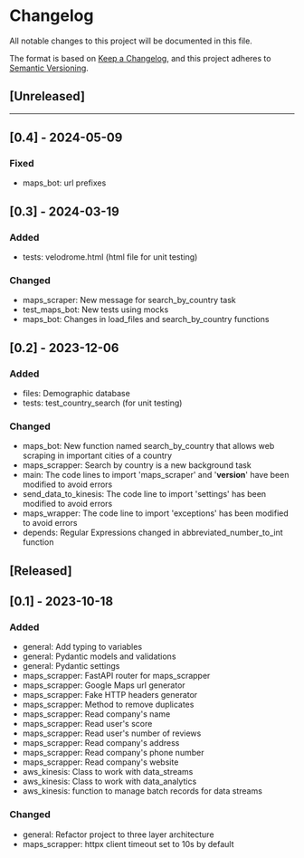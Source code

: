 # Changelog

All notable changes to this project will be documented in this file.

The format is based on [Keep a Changelog](https://keepachangelog.com/en/1.0.0/),
and this project adheres to [Semantic Versioning](https://semver.org/spec/v2.0.0.html).

## [Unreleased]
---

## [0.4] - 2024-05-09

### Fixed
- maps_bot: url prefixes

## [0.3] - 2024-03-19
### Added
- tests: velodrome.html (html file for unit testing)
### Changed
- maps_scraper: New message for search_by_country task
- test_maps_bot: New tests using mocks
- maps_bot: Changes in load_files and search_by_country functions
## [0.2] - 2023-12-06

### Added

- files: Demographic database
- tests: test_country_search (for unit testing)

### Changed

- maps_bot: New function named search_by_country that allows web scraping in important cities of a country
- maps_scrapper: Search by country is a new background task
- main: The code lines to import 'maps_scraper' and '__version__' have been modified to avoid errors
- send_data_to_kinesis: The code line to import 'settings' has been modified to avoid errors
- maps_wrapper: The code line to import 'exceptions' has been modified to avoid errors
- depends: Regular Expressions changed in abbreviated_number_to_int function

## [Released]

## [0.1] - 2023-10-18

### Added

- general: Add typing to variables
- general: Pydantic models and validations
- general: Pydantic settings
- maps_scrapper: FastAPI router for maps_scrapper
- maps_scrapper: Google Maps url generator
- maps_scrapper: Fake HTTP headers generator
- maps_scrapper: Method to remove duplicates
- maps_scrapper: Read company's name
- maps_scrapper: Read user's score
- maps_scrapper: Read user's number of reviews
- maps_scrapper: Read company's address
- maps_scrapper: Read company's phone number
- maps_scrapper: Read company's website
- aws_kinesis: Class to work with data_streams
- aws_kinesis: Class to work with data_analytics
- aws_kinesis: function to manage batch records for data streams

### Changed

- general: Refactor project to three layer architecture
- maps_scrapper: httpx client timeout set to 10s by default
